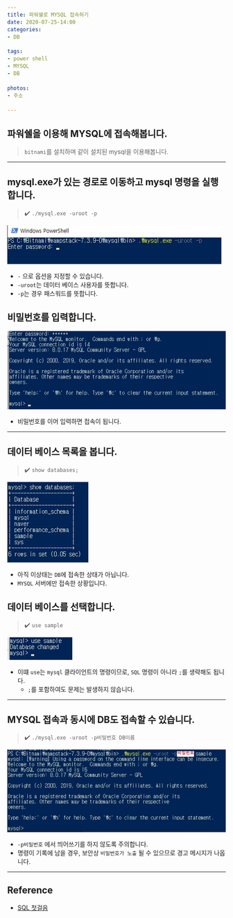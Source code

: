 ```yaml
---
title: 파워쉘로 MYSQL 접속하기
date: 2020-07-25-14:00
categories:
- DB

tags:
- power shell
- MYSQL
- DB

photos: 
- 주소

---
```


## 파워쉘을 이용해 MYSQL에 접속해봅니다.
> `bitnami`를 설치하며 같이 설치된 mysql을 이용해봅니다.

---

## mysql.exe가 있는 경로로 이동하고 mysql 명령을 실행합니다.
> :heavy_check_mark: `./mysql.exe -uroot -p`

![접속](/post_images/mysql_0.jpg)

* `-` 으로 옵션을 지정할 수 있습니다.
* `-uroot`는 데이터 베이스 사용자를 뜻합니다.
* `-p`는 경우 패스워드를 뜻합니다.

## 비밀번호를 입력합니다.

![접속](/post_images/mysql_1.jpg)

* 비밀번호를 이어 입력하면 접속이 됩니다.

---

## 데이터 베이스 목록을 봅니다.
> :heavy_check_mark: `show databases;`

![접속](/post_images/mysql_2.jpg)

* 아직 이상태는 `DB`에 접속한 상태가 아닙니다.
* `MYSQL` 서버에만 접속한 상황입니다.

## 데이터 베이스를 선택합니다.
> :heavy_check_mark: `use sample`

![접속](/post_images/mysql_3.jpg)

* 이떄 `use`는 `mysql` 클라이언트의 명령이므로, `SQL` 명령이 아니라 `;`를 생략해도 됩니다.
    * `;`를 포함하여도 문제는 발생하지 않습니다.

---

## MYSQL 접속과 동시에 DB도 접속할 수 있습니다.
> :heavy_check_mark: `./mysql.exe -uroot -p비밀번호 DB이름`

![한번에 접속](/post_images/mysql_4.jpg)

* `-p비밀번호` 에서 띄어쓰기를 하지 않도록 주의합니다.
* 명령이 기록에 남을 경우, 보안상 `비밀번호가 노출` 될 수 있으므로 경고 메시지가 나옵니다.

---

## Reference
* [SQL 첫걸음](http://www.yes24.com/Product/Goods/22744867)
